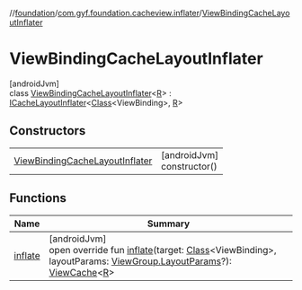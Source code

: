 //[foundation](../../../index.md)/[com.gyf.foundation.cacheview.inflater](../index.md)/[ViewBindingCacheLayoutInflater](index.md)

# ViewBindingCacheLayoutInflater

[androidJvm]\
class [ViewBindingCacheLayoutInflater](index.md)&lt;[R](index.md)&gt; : [ICacheLayoutInflater](../-i-cache-layout-inflater/index.md)&lt;[Class](https://developer.android.com/reference/kotlin/java/lang/Class.html)&lt;ViewBinding&gt;, [R](index.md)&gt;

## Constructors

| | |
|---|---|
| [ViewBindingCacheLayoutInflater](-view-binding-cache-layout-inflater.md) | [androidJvm]<br>constructor() |

## Functions

| Name | Summary |
|---|---|
| [inflate](inflate.md) | [androidJvm]<br>open override fun [inflate](inflate.md)(target: [Class](https://developer.android.com/reference/kotlin/java/lang/Class.html)&lt;ViewBinding&gt;, layoutParams: [ViewGroup.LayoutParams](https://developer.android.com/reference/kotlin/android/view/ViewGroup.LayoutParams.html)?): [ViewCache](../../com.gyf.foundation.cacheview.view/-view-cache/index.md)&lt;[R](index.md)&gt; |